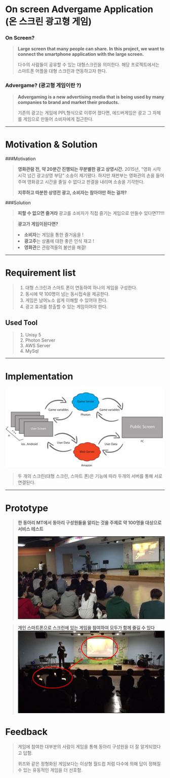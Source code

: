
 On screen Advergame Application (온 스크린 광고형 게임)
=====================================

### On Screen? 
><b>Large screen that many people can share. In this project, we want to connect the smartphone application with the large screen.</b>
>
> 다수의 사람들이 공유할 수 있는 대형스크린을 의미한다. 해당 프로젝트에서는 스마트폰 어플을 대형 스크린과 연동하고자 한다.

### Advergame? (광고형 게임이란 ?)
> <b> Advergaming is a new advertising media that is being used by many companies to brand and market their products. </b>
>  
>  기존의 광고는 게임에  PPL형식으로 이루어 졌다면, 에드버게임은 광고 그 자체를 게임으로 만들어 소비자에게 접근한다.


----------

# Motivation & Solution
###Motivation
> <B>영화관람 전, 약 20분간 진행되는 무분별한 광고 상영시간.</B>
>  2015년, "영화 시작시각 넘긴 광고상영 부당" 소송이 제기됐다.  하지만 재판부는 영화관의 손을 들어주며 영화광고 시간을 줄일 수 없다고 판결을 내리며 소송을 기각한다.
> 
> <B> 지루하고 따분한 상영전 광고, 소비자는 참아야만 하는 걸까?</B>

###Solution
> <b> 피할 수 없으면 즐겨라</b>
> 광고를 소비자가 직접 즐기는 게임으로 만들수 있다면??!!!

><b> 광고가 게임이된다면?</b>
>
><li>  <b>소비자</b>는 게임을 통한 즐거움을 ! </li>
> <li> <b>광고주</b>는 상품에 대한 좋은 인식 재고 ! </li>
>  <li> <b>영화관</b>은 관람객들의 불만을 해결! </li>


----------


# Requirement list 
> <ol>
> <li>대형 스크린과 스마트 폰이 연동하여 하나의 게임을 구성한다.</li>
> <li>동시에 약 100명이 넘는 동시접속을 제공한다.</li>
> <li>게임은 남여노소 쉽게 이해할 수 있어야 한다.</li>
> <li>광고 효과를 창출할 수 있는 게임이어야 한다.</li>
> </ol>

## Used Tool 
> 1.  Unisy 5 
> 2. Photon Server 
> 3. AWS Server 
> 4. MySql
 


----------


# Implementation 
![implementation](./images/implementation.png)

> 두 개의 스크린(대형 스크린, 스마트 폰)은 기능에 따라 두개의 서버를 통해 서로 연결된다. 



----------
# Prototype 
> <b>한 동아리 MT에서 동아리 구성원들을 알리는 것을 주제로 약 100명을 대상으로 서비스 테스트 </b>
> 
> ![test](./images/test1.jpg)

><b> 개인 스마트폰으로 스크린에 있는 게임을 참여하여 모두가 함께 즐길 수 있다</b>
> ![prototype](./images/prototype.png)


# Feedback 

> 게임에 참여한 대부분의 사람이 게임을 통해 동아리 구성원을 더 잘 알게되었다고 답함.
>  
> 퀴즈와 같은 정형화된 게임보다는 이상형 월드컵 처럼 다수에 의해 답이 정해질 수 있는 유동적인 게임을 더 선호함.  